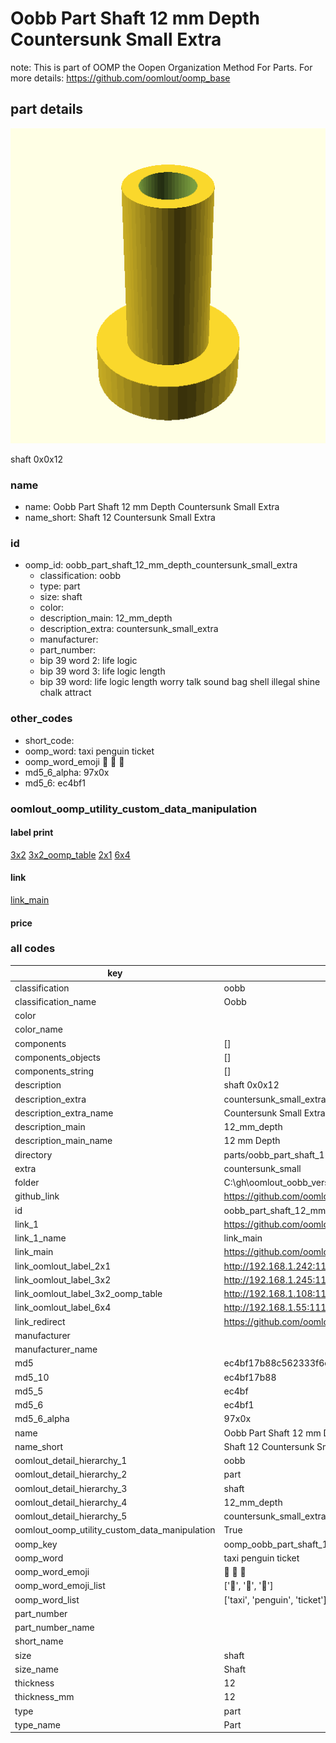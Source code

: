# Oobb Part Shaft 12 mm Depth Countersunk Small Extra  

note: This is part of OOMP the Oopen Organization Method For Parts. For more details: https://github.com/oomlout/oomp_base

##  part details
  

[![](3dpr.png)](3dpr.png)

shaft 0x0x12



### name
* name: Oobb Part Shaft 12 mm Depth Countersunk Small Extra
* name_short: Shaft 12 Countersunk Small Extra
### id
* oomp_id: oobb_part_shaft_12_mm_depth_countersunk_small_extra
  * classification: oobb
  * type: part
  * size: shaft
  * color: 
  * description_main: 12_mm_depth
  * description_extra: countersunk_small_extra
  * manufacturer: 
  * part_number: 
  * bip 39 word 2: life logic
  * bip 39 word 3: life logic length
  * bip 39 word: life logic length worry talk sound bag shell illegal shine chalk attract

### other_codes
* short_code: 
* oomp_word: taxi penguin ticket
* oomp_word_emoji :taxi: :penguin: :ticket:
* md5_6_alpha: 97x0x
* md5_6: ec4bf1






### oomlout_oomp_utility_custom_data_manipulation
#### label print
[3x2](http://192.168.1.245:1112/?label=oomp%2097x0x)
[3x2_oomp_table](http://192.168.1.108:1112/?label=oomp%2097x0x)
[2x1](http://192.168.1.242:1112/?label=oomp%2097x0x)
[6x4](http://192.168.1.55:1112/?label=oomp%2097x0x)    

#### link

[link_main](https://github.com/oomlout/oomlout_oobb_version_4_generated_parts/tree/main/navigation_oomp/oobb/part/shaft/12_mm_depth/countersunk_small_extra/part)                              

#### price







### all codes 
| key | value |  
| --- | --- |  
| classification | oobb |  
| classification_name | Oobb |  
| color |  |  
| color_name |  |  
| components | [] |  
| components_objects | [] |  
| components_string | [] |  
| description | shaft 0x0x12 |  
| description_extra | countersunk_small_extra |  
| description_extra_name | Countersunk Small Extra |  
| description_main | 12_mm_depth |  
| description_main_name | 12 mm Depth |  
| directory | parts/oobb_part_shaft_12_mm_depth_countersunk_small_extra |  
| extra | countersunk_small |  
| folder | C:\gh\oomlout_oobb_version_4_generated_parts\parts\oobb_part_shaft_12_mm_depth_countersunk_small_extra |  
| github_link | https://github.com/oomlout/oomlout_oomp_part_src/tree/main/parts/oobb_part_shaft_12_mm_depth_countersunk_small_extra |  
| id | oobb_part_shaft_12_mm_depth_countersunk_small_extra |  
| link_1 | https://github.com/oomlout/oomlout_oobb_version_4_generated_parts/tree/main/navigation_oomp/oobb/part/shaft/12_mm_depth/countersunk_small_extra/part |  
| link_1_name | link_main |  
| link_main | https://github.com/oomlout/oomlout_oobb_version_4_generated_parts/tree/main/navigation_oomp/oobb/part/shaft/12_mm_depth/countersunk_small_extra/part |  
| link_oomlout_label_2x1 | http://192.168.1.242:1112/?label=oomp%2097x0x |  
| link_oomlout_label_3x2 | http://192.168.1.245:1112/?label=oomp%2097x0x |  
| link_oomlout_label_3x2_oomp_table | http://192.168.1.108:1112/?label=oomp%2097x0x |  
| link_oomlout_label_6x4 | http://192.168.1.55:1112/?label=oomp%2097x0x |  
| link_redirect | https://github.com/oomlout/oomlout_oobb_version_4_generated_parts/tree/main/parts/oobb_shaft_12_ex_countersunk_small |  
| manufacturer |  |  
| manufacturer_name |  |  
| md5 | ec4bf17b88c562333f6ecfdd0020e40a |  
| md5_10 | ec4bf17b88 |  
| md5_5 | ec4bf |  
| md5_6 | ec4bf1 |  
| md5_6_alpha | 97x0x |  
| name | Oobb Part Shaft 12 mm Depth Countersunk Small Extra |  
| name_short | Shaft 12 Countersunk Small Extra |  
| oomlout_detail_hierarchy_1 | oobb |  
| oomlout_detail_hierarchy_2 | part |  
| oomlout_detail_hierarchy_3 | shaft |  
| oomlout_detail_hierarchy_4 | 12_mm_depth |  
| oomlout_detail_hierarchy_5 | countersunk_small_extra |  
| oomlout_oomp_utility_custom_data_manipulation | True |  
| oomp_key | oomp_oobb_part_shaft_12_mm_depth_countersunk_small_extra |  
| oomp_word | taxi penguin ticket |  
| oomp_word_emoji | :taxi: :penguin: :ticket: |  
| oomp_word_emoji_list | [':taxi:', ':penguin:', ':ticket:'] |  
| oomp_word_list | ['taxi', 'penguin', 'ticket'] |  
| part_number |  |  
| part_number_name |  |  
| short_name |  |  
| size | shaft |  
| size_name | Shaft |  
| thickness | 12 |  
| thickness_mm | 12 |  
| type | part |  
| type_name | Part |  
